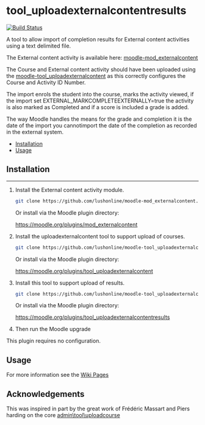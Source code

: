 # tool_uploadexternalcontentresults
[![Build Status](https://travis-ci.org/lushonline/moodle-tool_uploadexternalcontentresults.svg?branch=master)](https://travis-ci.org/lushonline/moodle-tool_uploadexternalcontentresults)

A tool to allow import of completion results for External content activities using a text delimited file.

The External content activity is available here:
[moodle-mod_externalcontent](https://github.com/lushonline/moodle-mod_externalcontent)

The Course and External content activity should have been uploaded using the
[moodle-tool_uploadexternalcontent](https://github.com/lushonline/moodle-tool_uploadexternalcontent) as this correctly configures the Course and Activity ID Number.

The import enrols the student into the course, marks the activity viewed, if the import set EXTERNAL_MARKCOMPLETEEXTERNALLY=true the activity is also marked as Completed and if a score is included a grade is added.

The way Moodle handles the means for the grade and completion it is the date of the import you cannotimport the date of the completion as recorded in the external system.

- [Installation](#installation)
- [Usage](#usage)

## Installation

---
1. Install the External content activity module.

   ```sh
   git clone https://github.com/lushonline/moodle-mod_externalcontent.git mod/externalcontent
   ```

   Or install via the Moodle plugin directory:

   https://moodle.org/plugins/mod_externalcontent

2. Install the uploadexternalcontent tool to support upload of courses.

   ```sh
   git clone https://github.com/lushonline/moodle-tool_uploadexternalcontent.git admin/tool/uploadexternalcontent
   ```

   Or install via the Moodle plugin directory:

   https://moodle.org/plugins/tool_uploadexternalcontent

3. Install this tool to support upload of results.

   ```sh
   git clone https://github.com/lushonline/moodle-tool_uploadexternalcontentresults.git admin/tool/uploadexternalcontentresults
   ```

   Or install via the Moodle plugin directory:
     
    https://moodle.org/plugins/tool_uploadexternalcontentresults

4. Then run the Moodle upgrade

This plugin requires no configuration.

## Usage

For more information see the [Wiki Pages](https://github.com/lushonline/moodle-tool_uploadexternalcontentresults/wiki)

## Acknowledgements

This was inspired in part by the great work of Frédéric Massart and Piers harding on the core [admin\tool\uploadcourse](https://github.com/moodle/moodle/tree/master/admin/tool/uploadcourse)
